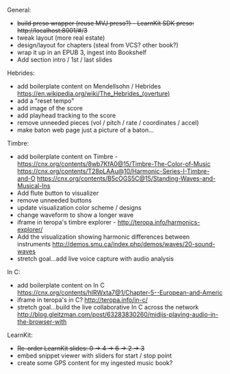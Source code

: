 General:
* ~~build preso wrapper (reuse MVJ preso?) - LearnKit SDK preso: http://localhost:8001/#/3~~
* tweak layout (more real estate)
* design/layout for chapters (steal from VCS? other book?)
* wrap it up in an EPUB 3, ingest into Bookshelf
* Add section intro / 1st / last slides

Hebrides:
* add boilerplate content on Mendellsohn / Hebrides
https://en.wikipedia.org/wiki/The_Hebrides_(overture)
* add a "reset tempo"
* add image of the score
* add playhead tracking to the score
* remove unneeded pieces (vol / pitch / rate / coordinates / accel)
* make baton web page just a picture of a baton...

Timbre:
* add boilerplate content on Timbre - https://cnx.org/contents/8wb7KfA0@15/Timbre-The-Color-of-Music
https://cnx.org/contents/T28pLAAu@10/Harmonic-Series-I-Timbre-and-O
https://cnx.org/contents/B5cOGS5C@15/Standing-Waves-and-Musical-Ins
* Add flute button to visualizer
* remove unneeded buttons
* update visualization color scheme / designs
* change waveform to show a longer wave
* iframe in teropa's timbre explorer - http://teropa.info/harmonics-explorer/
* Add the visualization showing harmonic differences between instruments
http://demos.smu.ca/index.php/demos/waves/20-sound-waves
* stretch goal...add live voice capture with audio analysis

In C:
* add boilerplate content on In C
https://cnx.org/contents/hIRWxta7@1/Chapter-5--European-and-Americ
* iframe in teropa's in C? http://teropa.info/in-c/
* stretch goal...build the live collaborative In C across the network
http://blog.gleitzman.com/post/63283830260/midijs-playing-audio-in-the-browser-with

LearnKit:
* ~~Re-order LearnKit slides: 0 -> 4 -> 6 -> 2 -> 3~~
* embed snippet viewer with sliders for start / stop point
* create some GPS content for my ingested music book?

